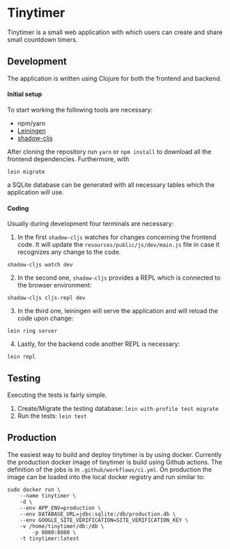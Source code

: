 # Tinytimer

Tinytimer is a small web application with which users can create and share small countdown timers.

## Development

The application is written using Clojure for both the frontend and backend.

#### Initial setup

To start working the following tools are necessary:

- npm/yarn
- [Leiningen](https://github.com/technomancy/leiningen)
- [shadow-cljs](https://github.com/thheller/shadow-cljs)

After cloning the repository run `yarn` or `npm install` to download all the frontend dependencies. Furthermore, with

```
lein migrate
```

a SQLite database can be generated with all necessary tables which the application will use.

#### Coding

Usually during development four terminals are necessary:

1. In the first `shadow-cljs` watches for changes concerning the frontend code. It will update the `resources/public/js/dev/main.js` file in case it recognizes any change to the code.

```
shadow-cljs watch dev
```

2. In the second one, `shadow-cljs` provides a REPL which is connected to the browser environment:

```
shadow-cljs cljs-repl dev
```

3. In the third one, leiningen will serve the application and will reload the code upon change:

```
lein ring server
```

4. Lastly, for the backend code another REPL is necessary:

```
lein repl
```

## Testing

Executing the tests is fairly simple.

1. Create/Migrate the testing database: `lein with-profile test migrate`
2. Run the tests: `lein test`

## Production

The easiest way to build and deploy tinytimer is by using docker. Currently the production docker image of tinytimer is build using Github actions. The definition of the jobs is in `.github/workflows/ci.yml`. On production the image can be loaded into the local docker registry and run similar to:

```
sudo docker run \
	--name tinytimer \
	-d \
	--env APP_ENV=production \
	--env DATABASE_URL=jdbc:sqlite:/db/production.db \
	--env GOOGLE_SITE_VERIFICATION=SITE_VERIFICATION_KEY \
	-v /home/tinytimer/db:/db \
       	-p 8080:8080 \
	-t tinytimer:latest
```
